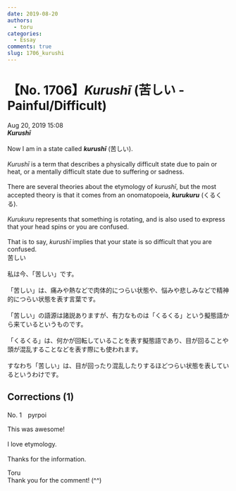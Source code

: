 ```yaml
---
date: 2019-08-20
authors:
  - toru
categories:
  - Essay
comments: true
slug: 1706_kurushi
---
```


# 【No. 1706】<strong><em>Kurushī</strong></em> (苦しい - Painful/Difficult)
<div class="date">Aug 20, 2019 15:08</div>
<div id="post"><div id="body_show_ori">
<strong><em>Kurushī</strong></em><br/><br/>Now I am in a state called <strong><em>kurushī</em></strong> (苦しい).<br/><br/><em>Kurushī</em> is a term that describes a physically difficult state due to pain or heat, or a mentally difficult state due to suffering or sadness.<br/><br/>There are several theories about the etymology of <em>kurushī</em>, but the most accepted theory is that it comes from an onomatopoeia, <strong><em>kurukuru</em></strong> (くるくる).<br/><br/><em>Kurukuru</em> represents that something is rotating, and is also used to express that your head spins or you are confused.<br/><br/>That is to say, <em>kurushī</em> implies that your state is so difficult that you are confused.
</div></div>

<!-- more -->

<div id="post_ja"><div id="body_show_mo">
苦しい<br/><br/>私は今、「苦しい」です。<br/><br/>「苦しい」は、痛みや熱などで肉体的につらい状態や、悩みや悲しみなどで精神的につらい状態を表す言葉です。<br/><br/>「苦しい」の語源は諸説ありますが、有力なものは「くるくる」という擬態語から来ているというものです。<br/><br/>「くるくる」は、何かが回転していることを表す擬態語であり、目が回ることや頭が混乱することなどを表す際にも使われます。<br/><br/>すなわち「苦しい」は、目が回ったり混乱したりするほどつらい状態を表しているというわけです。
</div></div>

## Corrections (1)
<div id="block"><div class="first_name"> No. 1　<span class="just_name">pyrpoi</span></div><div id="block2">
<p class="comment_small">
 This was awesome!
 <br/>
 <br/>
 I love etymology.
 <br/>
 <br/>
 Thanks for the information.
</p>

</div><div class="name"><span class="just_name">Toru</span><br>
Thank you for the comment! (^^)
</div>
</div>
